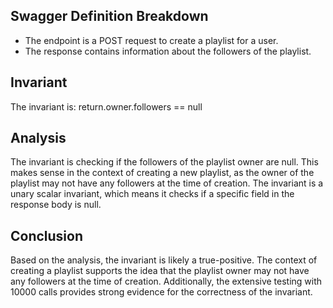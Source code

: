 ## Swagger Definition Breakdown
- The endpoint is a POST request to create a playlist for a user.
- The response contains information about the followers of the playlist.

## Invariant
The invariant is: return.owner.followers == null

## Analysis
The invariant is checking if the followers of the playlist owner are null. This makes sense in the context of creating a new playlist, as the owner of the playlist may not have any followers at the time of creation. The invariant is a unary scalar invariant, which means it checks if a specific field in the response body is null.

## Conclusion
Based on the analysis, the invariant is likely a true-positive. The context of creating a playlist supports the idea that the playlist owner may not have any followers at the time of creation. Additionally, the extensive testing with 10000 calls provides strong evidence for the correctness of the invariant.
